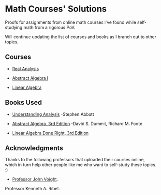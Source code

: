 # Math Courses' Solutions
Proofs for assignments from online math courses I've found while self-studying math from a rigorous PoV.

Will continue updating the list of courses and books as I branch out to other topics.
## Courses
* [Real Analysis](https://math.dartmouth.edu/~jvoight/Fa2010-241/)

* [Abstract Algebra I](https://math.dartmouth.edu/~jvoight/Fa2007-251/)

* [Linear Algebra](https://math.berkeley.edu/~ribet/110/)
## Books Used
* [Understanding Analysis](https://www.amazon.com/Stephen-Abbott-Understanding-Undergraduate-Mathematics/dp/B00HTKCMXW/ref=sr_1_2?ie=UTF8&qid=1519221518&sr=8-2&keywords=Understanding+Analysis) -Stephen Abbott

* [Abstract Algebra, 3rd Edition](https://www.amazon.com/Abstract-Algebra-3rd-David-Dummit/dp/0471433349/ref=sr_1_4?s=books&ie=UTF8&qid=1519221563&sr=1-4&keywords=Abstract+Algebra) -David S. Dummit, Richard M. Foote

* [Linear Algebra Done Right, 3rd Edition](https://www.springer.com/gp/book/9783319110790)
## Acknowledgments
Thanks to the following professors that uploaded their courses online, which in turn help other people like me who want to self-study these topics. :)

* [Professor John Voight](https://math.dartmouth.edu/~jvoight/index.html).

Professor Kenneth A. Ribet.
